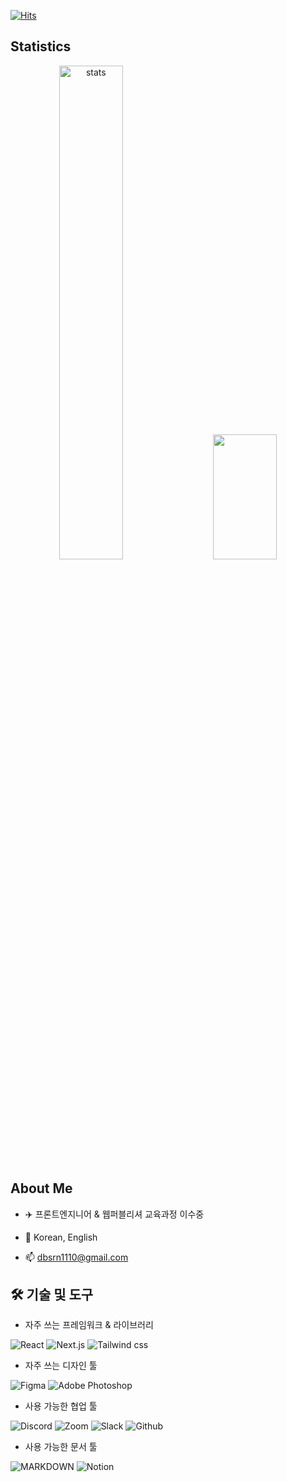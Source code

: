 [![Hits](https://hits.seeyoufarm.com/api/count/incr/badge.svg?url=https%3A%2F%2Fgithub.com%2FpeaceRyun%2Fhit-counter&count_bg=%233D8CC8&title_bg=%23000000&icon=myspace.svg&icon_color=%23E7E7E7&title=hits&edge_flat=false)](https://hits.seeyoufarm.com)

## Statistics 

<div align="center">
  <img alt="stats" src="https://github-readme-stats.vercel.app/api?username=peaceRyun&show_icons=true&theme=holi" width="45%" />
  &nbsp;&nbsp;&nbsp;
  <img height="200" src="https://github-readme-stats.vercel.app/api/top-langs/?username=peaceRyun&hide=c%23,powershell,Mathematica,Ruby,Objective-C,Objective-C%2b%2b,Cuda&title_color=61dafb&text_color=ffffff&icon_color=61dafb&bg_color=20232a&langs_count=8&layout=compact&border_color=61dafb&hide_border=true&size_weight=0.5&count_weight=0.5" width="45%" />
</div>

<!--   <img alt="algorithms" src="http://mazassumnida.wtf/api/generate_badge?boj=peaceRyun" width="42%" height="100%"/> -->

## About Me

- ✈️ 프론트엔지니어 & 웹퍼블리셔 
  교육과정 이수중

- 💬 Korean, English

- 📫 dbsrn1110@gmail.com

## **🛠 기술 및 도구**
- 자주 쓰는 프레임워크 & 라이브러리

![React](https://img.shields.io/badge/React-20232A?style=for-the-badge&logo=react&logoColor=61DAFB) ![Next.js](https://img.shields.io/badge/Next.js-000?logo=nextdotjs&logoColor=fff&style=for-the-badge) ![Tailwind css](https://img.shields.io/badge/Tailwind_CSS-38B2AC?style=for-the-badge&logo=tailwind-css&logoColor=white)

- 자주 쓰는 디자인 툴
  
![Figma](https://img.shields.io/badge/Figma-F24E1E?style=for-the-badge&logo=figma&logoColor=white) ![Adobe Photoshop](https://img.shields.io/badge/Adobe%20Photoshop-31A8FF?style=for-the-badge&logo=Adobe%20Photoshop&logoColor=black)

- 사용 가능한 협업 툴

![Discord](https://img.shields.io/badge/Discord-7289DA?style=for-the-badge&logo=discord&logoColor=white) ![Zoom](https://img.shields.io/badge/Zoom-2D8CFF?style=for-the-badge&logo=zoom&logoColor=white) ![Slack](https://img.shields.io/badge/Slack-4A154B?style=for-the-badge&logo=slack&logoColor=white) ![Github](https://img.shields.io/badge/GitHub-100000?style=for-the-badge&logo=github&logoColor=white)

- 사용 가능한 문서 툴
  
![MARKDOWN](https://img.shields.io/badge/Markdown-000000?style=for-the-badge&logo=markdown&logoColor=white) ![Notion](https://img.shields.io/badge/Notion-000000?style=for-the-badge&logo=notion&logoColor=white)





